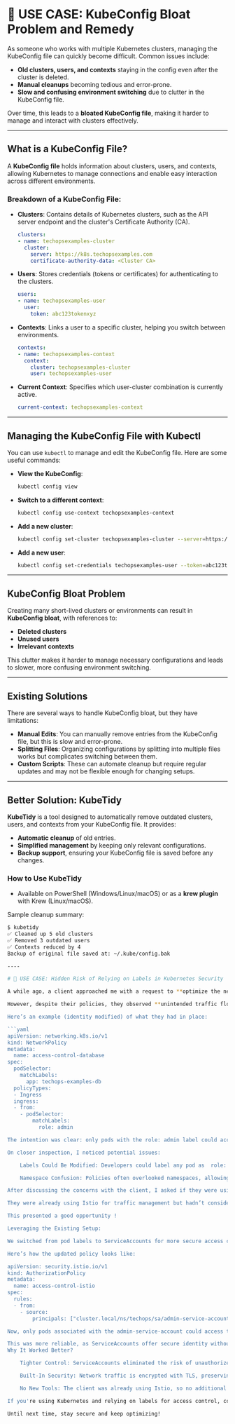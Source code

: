 # 🧠 USE CASE: KubeConfig Bloat Problem and Remedy

As someone who works with multiple Kubernetes clusters, managing the KubeConfig file can quickly become difficult. Common issues include:

- **Old clusters, users, and contexts** staying in the config even after the cluster is deleted.
- **Manual cleanups** becoming tedious and error-prone.
- **Slow and confusing environment switching** due to clutter in the KubeConfig file.

Over time, this leads to a **bloated KubeConfig file**, making it harder to manage and interact with clusters effectively.

---

## What is a KubeConfig File?

A **KubeConfig file** holds information about clusters, users, and contexts, allowing Kubernetes to manage connections and enable easy interaction across different environments.

### Breakdown of a KubeConfig File:

- **Clusters**: Contains details of Kubernetes clusters, such as the API server endpoint and the cluster's Certificate Authority (CA).

    ```yaml
    clusters:
    - name: techopsexamples-cluster
      cluster:
        server: https://k8s.techopsexamples.com
        certificate-authority-data: <Cluster CA>
    ```

- **Users**: Stores credentials (tokens or certificates) for authenticating to the clusters.

    ```yaml
    users:
    - name: techopsexamples-user
      user:
        token: abc123tokenxyz
    ```

- **Contexts**: Links a user to a specific cluster, helping you switch between environments.

    ```yaml
    contexts:
    - name: techopsexamples-context
      context:
        cluster: techopsexamples-cluster
        user: techopsexamples-user
    ```

- **Current Context**: Specifies which user-cluster combination is currently active.

    ```yaml
    current-context: techopsexamples-context
    ```

---

## Managing the KubeConfig File with Kubectl

You can use `kubectl` to manage and edit the KubeConfig file. Here are some useful commands:

- **View the KubeConfig**:

    ```bash
    kubectl config view
    ```

- **Switch to a different context**:

    ```bash
    kubectl config use-context techopsexamples-context
    ```

- **Add a new cluster**:

    ```bash
    kubectl config set-cluster techopsexamples-cluster --server=https://techopsexamples.cluster.com
    ```

- **Add a new user**:

    ```bash
    kubectl config set-credentials techopsexamples-user --token=abc123tokenxyz
    ```

---

## KubeConfig Bloat Problem

Creating many short-lived clusters or environments can result in **KubeConfig bloat**, with references to:

- **Deleted clusters**
- **Unused users**
- **Irrelevant contexts**

This clutter makes it harder to manage necessary configurations and leads to slower, more confusing environment switching.

---

## Existing Solutions

There are several ways to handle KubeConfig bloat, but they have limitations:

- **Manual Edits**: You can manually remove entries from the KubeConfig file, but this is slow and error-prone.
- **Splitting Files**: Organizing configurations by splitting into multiple files works but complicates switching between them.
- **Custom Scripts**: These can automate cleanup but require regular updates and may not be flexible enough for changing setups.

---

## Better Solution: KubeTidy

**KubeTidy** is a tool designed to automatically remove outdated clusters, users, and contexts from your KubeConfig file. It provides:

- **Automatic cleanup** of old entries.
- **Simplified management** by keeping only relevant configurations.
- **Backup support**, ensuring your KubeConfig file is saved before any changes.

### How to Use KubeTidy

- Available on PowerShell (Windows/Linux/macOS) or as a **krew plugin** with Krew (Linux/macOS).

Sample cleanup summary:

```bash
$ kubetidy
✅ Cleaned up 5 old clusters
✅ Removed 3 outdated users
✅ Contexts reduced by 4
Backup of original file saved at: ~/.kube/config.bak

----

# 🧠 USE CASE: Hidden Risk of Relying on Labels in Kubernetes Security

A while ago, a client approached me with a request to **optimize the network security** of their Kubernetes cluster. They had a complex architecture with microservices communicating with each other, and they were using **NetworkPolicy** to control communication between these services.

However, despite their policies, they observed **unintended traffic flows** that raised concerns about the cluster's security. Upon investigation, I noticed that their policies were built around **pod labels**.

Here’s an example (identity modified) of what they had in place:

```yaml
apiVersion: networking.k8s.io/v1
kind: NetworkPolicy
metadata:
  name: access-control-database
spec:
  podSelector:
    matchLabels:
      app: techops-examples-db
  policyTypes:
  - Ingress
  ingress:
  - from:
    - podSelector:
        matchLabels:
          role: admin

The intention was clear: only pods with the role: admin label could access the techops-examples-db pod.

On closer inspection, I noticed potential issues:

    Labels Could Be Modified: Developers could label any pod as  role: admin at runtime, granting it database access.

    Namespace Confusion: Policies often overlooked namespaces, allowing a role: admin pod in the dev environment to mistakenly access production services. 

After discussing the concerns with the client, I asked if they were using Istio.

They were already using Istio for traffic management but hadn’t considered it for network security.

This presented a good opportunity !

Leveraging the Existing Setup:

We switched from pod labels to ServiceAccounts for more secure access control.

Here’s how the updated policy looks like:

apiVersion: security.istio.io/v1
kind: AuthorizationPolicy
metadata:
  name: access-control-istio
spec:
  rules:
  - from:
    - source:
        principals: ["cluster.local/ns/techops/sa/admin-service-account"]

Now, only pods associated with the admin-service-account could access the techops-examples-db.

This was more reliable, as ServiceAccounts offer secure identity without relying on easily altered or misconfigured labels.
Why It Worked Better?

    Tighter Control: ServiceAccounts eliminated the risk of unauthorized access via label changes by tying access to pod identity.

    Built-In Security: Network traffic is encrypted with TLS, preserving identity across clusters and environments.

    No New Tools: The client was already using Istio, so no additional deployment was needed.

If you're using Kubernetes and relying on labels for access control, consider alternatives for better security and scalability.

Until next time, stay secure and keep optimizing!